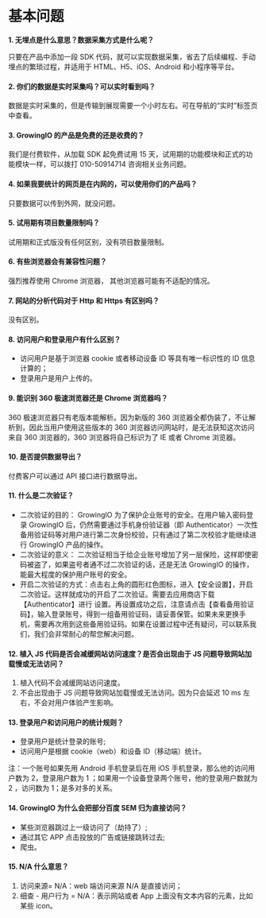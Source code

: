 # 基本问题

**1. 无埋点是什么意思？数据采集方式是什么呢？**

只要在产品中添加一段 SDK 代码，就可以实现数据采集，省去了后续编程、手动埋点的繁琐过程，并适用于 HTML、H5、iOS、Android 和小程序等平台。

#### 2. 你们的数据是实时采集吗？可以实时看到吗？

数据是实时采集的，但是传输到展现需要一个小时左右。可在导航的“实时”标签页中查看。

#### 3. GrowingIO 的产品是免费的还是收费的？

我们是付费软件，从加载 SDK 起免费试用 15 天，试用期的功能模块和正式的功能模块一样，可以拨打 010-50914714 咨询相关业务问题。

#### 4. 如果我要统计的网页是在内网的，可以使用你们的产品吗？

只要数据可以传到外网，就没问题。

#### 5. 试用期有项目数量限制吗？

试用期和正式版没有任何区别，没有项目数量限制。

#### 6. 有些浏览器会有兼容性问题？

强烈推荐使用 Chrome 浏览器， 其他浏览器可能有不适配的情况。

#### 7. 网站的分析代码对于 Http 和 Https 有区别吗？

没有区别。

#### 8. 访问用户和登录用户有什么区别？

* 访问用户是基于浏览器 cookie 或者移动设备 ID 等具有唯一标识性的 ID 信息计算的；
* 登录用户是用户上传的。

#### 9. 能识别 360 极速浏览器还是 Chrome 浏览器吗？

360 极速浏览器只有老版本能解析。因为新版的 360 浏览器全都伪装了，不让解析到，因此当用户使用这些版本的 360 浏览器访问网站时，是无法获知这次访问来自 360 浏览器的，360 浏览器将自己标识为了 IE 或者 Chrome 浏览器。

#### 10. 是否提供数据导出？

付费客户可以通过 API 接口进行数据导出。

#### 11. 什么是二次验证？

* 二次验证的目的： GrowingIO 为了保护企业账号的安全。在用户输入密码登录 GrowingIO 后，仍然需要通过手机身份验证器（即 Authenticator）一次性备用验证码等对用户进行第二次身份校验，只有通过了第二次校验才能继续进行 GrowingIO 产品的操作。
* 二次验证的意义： 二次验证相当于给企业账号增加了另一层保险，这样即使密码被盗了，如果盗号者通不过二次验证的话，还是无法 GrowingIO 的操作，能最大程度的保护用户账号的安全。
* 开启二次验证的方式：点击右上角的圆形红色图标，进入【安全设置】，开启二次验证。这样就成功的开启了二次验证。需要去应用商店下载【Authenticator】进行 设置。再设置成功之后，注意请点击【查看备用验证码】，输入登录账号，得到一组备用验证码，请妥善保管。如果未来更换手机，需要再次用到这些备用验证码。如果在设置过程中还有疑问，可以联系我们，我们会非常耐心的帮您解决问题。

#### 12. 植入 JS 代码是否会减缓网站访问速度？是否会出现由于 JS 问题导致网站加载慢或无法访问？

1. 植入代码不会减缓网站访问速度。
2. 不会出现由于 JS 问题导致网站加载慢或无法访问。因为只会延迟 10 ms 左右，不会对用户体验产生影响。

#### 13. 登录用户和访问用户的统计规则？

* 登录用户是统计登录的账号;
* 访问用户是根据 cookie（web）和设备 ID（移动端）统计。

注：一个账号如果先用 Android 手机登录后在用 iOS 手机登录，那么他的访问用户数为 2，登录用户数为 1 ；如果用一个设备登录两个账号，他的登录用户数就为 2 ，访问数为 1；是多对多的关系。

#### 14. GrowingIO 为什么会把部分百度 SEM 归为直接访问？

* 某些浏览器跳过上一级访问了（劫持了）;
* 通过其它 APP 点击投放的广告或链接跳转过去;
* 爬虫。

#### 15. N/A 什么意思？

1. 访问来源= N/A：web 端访问来源 N/A 是直接访问；
2. 细查 - 用户行为 = N/A：表示网站或者 App 上面没有文本内容的元素，比如某些 icon。

